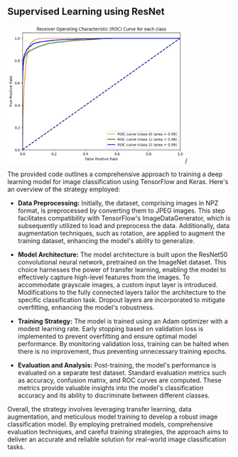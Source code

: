 ## Supervised Learning using ResNet
<img src="/images/ROC_RESNET_AUG.png" alt="Example Image" width="400">/


The provided code outlines a comprehensive approach to training a deep learning model for image classification using TensorFlow and Keras. Here's an overview of the strategy employed:

- **Data Preprocessing:** Initially, the dataset, comprising images in NPZ format, is preprocessed by converting them to JPEG images. This step facilitates compatibility with TensorFlow's ImageDataGenerator, which is subsequently utilized to load and preprocess the data. Additionally, data augmentation techniques, such as rotation, are applied to augment the training dataset, enhancing the model's ability to generalize.

- **Model Architecture:** The model architecture is built upon the ResNet50 convolutional neural network, pretrained on the ImageNet dataset. This choice harnesses the power of transfer learning, enabling the model to effectively capture high-level features from the images. To accommodate grayscale images, a custom input layer is introduced. Modifications to the fully connected layers tailor the architecture to the specific classification task. Dropout layers are incorporated to mitigate overfitting, enhancing the model's robustness.

- **Training Strategy:** The model is trained using an Adam optimizer with a modest learning rate. Early stopping based on validation loss is implemented to prevent overfitting and ensure optimal model performance. By monitoring validation loss, training can be halted when there is no improvement, thus preventing unnecessary training epochs.

- **Evaluation and Analysis:** Post-training, the model's performance is evaluated on a separate test dataset. Standard evaluation metrics such as accuracy, confusion matrix, and ROC curves are computed. These metrics provide valuable insights into the model's classification accuracy and its ability to discriminate between different classes.

Overall, the strategy involves leveraging transfer learning, data augmentation, and meticulous model training to develop a robust image classification model. By employing pretrained models, comprehensive evaluation techniques, and careful training strategies, the approach aims to deliver an accurate and reliable solution for real-world image classification tasks.
